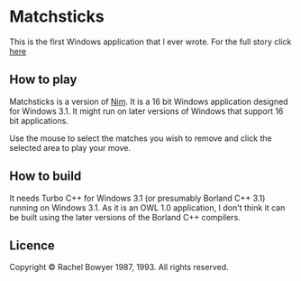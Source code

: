 # Matchsticks


This is the first Windows application that I ever wrote. For the full story click [here](https://www.bowyer.info/post/the-first-ever-windows-app-that-i-wrote)


## How to play

Matchsticks is a version of [Nim](https://en.wikipedia.org/wiki/Nim). It is a 16 bit Windows application designed for Windows 3.1. It might run on later versions of Windows that support 16 bit applications.


Use the mouse to select the matches you wish to remove and click the selected area to play your move. 



## How to build

It needs Turbo C++ for Windows 3.1 (or presumably Borland C++ 3.1) running on Windows 3.1. As it is an OWL 1.0 application, I don't think it can be built using the later versions of the Borland C++ compilers.



## Licence

Copyright © Rachel Bowyer 1987, 1993. All rights reserved.


